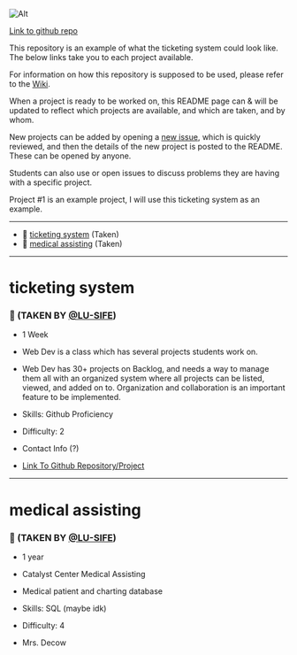 ![Alt](https://repobeats.axiom.co/api/embed/2630eaae3774c9d934e953bccf717554c24fd987.svg "Repobeats analytics image")

[Link to github repo](https://github.com/LU-SIFE/Web-Dev-Ticketing)

This repository is an example of what the ticketing system could look like. The below links take you to each project available.

For information on how this repository is supposed to be used, please refer to the [Wiki](https://github.com/LU-SIFE/Web-Dev-Ticketing/wiki).

When a project is ready to be worked on, this README page can & will be updated to reflect which projects are available, and which are taken, and by whom.

New projects can be added by opening a [new issue](https://github.com/LU-SIFE/Web-Dev-Ticketing/issues/1), which is quickly reviewed, and then the details of the new project is posted to the README. These can be opened by anyone.

Students can also use or open issues to discuss problems they are having with a specific project.

Project #1 is an example project, I will use this ticketing system as an example.

---

- 🔴 [ticketing system](#ticketing-system) (Taken)<br>
- 🔴 [medical assisting](#medical-assisting) (Taken)<br>
<!-- INDEX MARKER -->

---

# ticketing system
### 🔴 (TAKEN BY [@LU-SIFE](https://github.com/LU-SIFE))

- 1 Week

- Web Dev is a class which has several projects students work on.

- Web Dev has 30+ projects on Backlog, and needs a way to manage them all with an organized system where all projects can be listed, viewed, and added on to. Organization and collaboration is an important feature to be implemented.

- Skills: Github Proficiency

- Difficulty: 2

- Contact Info (?)

- [Link To Github Repository/Project](https://github.com/LU-SIFE/Web-Dev-Ticketing)

---

# medical assisting
### 🔴 (TAKEN BY  [@LU-SIFE](https://github.com/LU-SIFE))

- 1 year

- Catalyst Center Medical Assisting

- Medical patient and charting database

- Skills: SQL (maybe idk)

- Difficulty: 4

- Mrs. Decow
